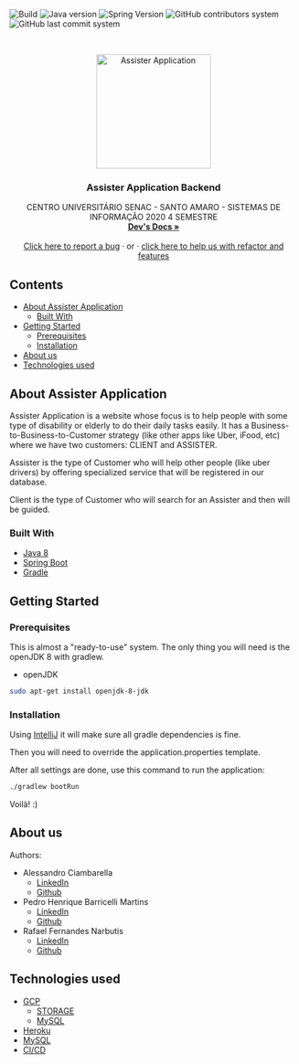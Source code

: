 ![Build](https://img.shields.io/circleci/build/github/pi4-assister/backend/develop?token=e793b2585608568bd63bfff7a5ddcbac3118c38c)
![Java version](https://img.shields.io/badge/java-8-blue)
![Spring Version](https://img.shields.io/badge/Spring%20Boot-v2.3.3.RELEASE-brightgreen)
![GitHub contributors system](https://img.shields.io/github/contributors/pi4-assister/backend)
![GitHub last commit system](https://img.shields.io/github/last-commit/pi4-assister/backend)

<br />
<p align="center">
  <a href="https://i.imgur.com/yrokMGF.png">
    <img src="https://i.imgur.com/yrokMGF.png" alt="Assister Application" width="200">
  </a>

  <h3 align="center">Assister Application Backend</h3>

  <p align="center">
   CENTRO UNIVERSITÁRIO SENAC - SANTO AMARO - SISTEMAS DE INFORMAÇÃO 2020 4 SEMESTRE
    <br />
    <a href="https://pi4-assister.atlassian.net/wiki/spaces/AA/overview"><strong>Dev's Docs »</strong></a>
    <br />
    <br />
    <a href="https://github.com/pi4-assister/backend/issues">Click here to report a bug</a>
    · or ·
    <a href="https://github.com/pi4-assister/backend/issues">click here to help us with refactor and features</a>
  </p>


## Contents

* [About Assister Application](#about-assister-application)
  * [Built With](#built-with)
* [Getting Started](#getting-started)
  * [Prerequisites](#prerequisites)
  * [Installation](#installation)
* [About us](#about-us)
* [Technologies used](#technologies-used)

## About Assister Application

Assister Application is a website whose focus is to help people with some type of disability or elderly to do their daily tasks easily.
It has a Business-to-Business-to-Customer strategy (like other apps like Uber, iFood, etc) where we have two customers: CLIENT and ASSISTER.

Assister is the type of Customer who will help other people (like uber drivers) by offering specialized service that will be registered in our database.

Client is the type of Customer who will search for an Assister and then will be guided.

### Built With
* [Java 8](https://openjdk.java.net/install/)
* [Spring Boot](https://spring.io/projects/spring-boot)
* [Gradle](https://gradle.org/)

## Getting Started

### Prerequisites


This is almost a "ready-to-use" system. The only thing you will need is the openJDK 8 with gradlew.
* openJDK
```sh
sudo apt-get install openjdk-8-jdk
```

### Installation

Using [IntelliJ](https://www.jetbrains.com/idea/download/#section=linux) it will make sure all gradle dependencies is fine.

Then you will need to override the application.properties template.

After all settings are done, use this command to run the application:
```sh
./gradlew bootRun
```

Voilà! :)

## About us

Authors:
* Alessandro Ciambarella
    * [LinkedIn](https://www.linkedin.com/in/aleciambarella/)
    * [Github](https://github.com/aleciambarella)
* Pedro Henrique Barricelli Martins
    * [LinkedIn](https://www.linkedin.com/in/pedrohbmartins/)
    * [Github](https://github.com/eopit)
* Rafael Fernandes Narbutis
    * [LinkedIn](https://www.linkedin.com/in/rafael-fernandes-narbutis-b47563165/)
    * [Github](https://github.com/rafaelnarbutis)

## Technologies used

* [GCP](https://cloud.google.com/)
  * [STORAGE](https://cloud.google.com/storage)
  * [MySQL](https://cloud.google.com)
* [Heroku](https://heroku.com)
* [MySQL](https://www.mysql.com/)
* [CI/CD](https://circleci.com/)
